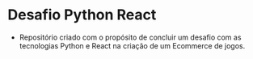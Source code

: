 # Desafio Python  React
- Repositório criado com o propósito de concluir um desafio com as tecnologias Python e React na criação de um Ecommerce de jogos. 